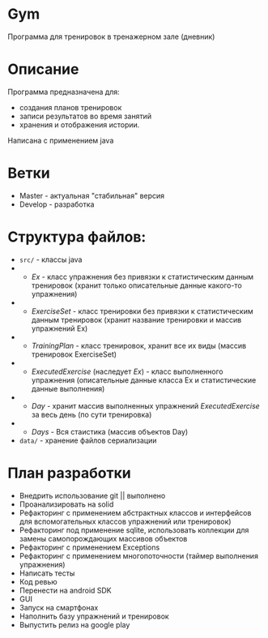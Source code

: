 # Gym
Программа для тренировок в тренажерном зале (дневник)

# Описание
Программа предназначена для:
- создания планов тренировок
- записи результатов во время занятий
- хранения и отображения истории. 

Написана с применением java

# Ветки
- Master - актуальная "стабильная" версия
- Develop - разработка

# Структура файлов:
- `src/` - классы java
- - _Ex_ - класс упражнения без привязки к статистическим данным тренировок 
(хранит только описательные данные какого-то упражнения) 
- - _ExerciseSet_ - класс тренировки без привязки к статистическим данным тренировок
(хранит название тренировки и массив упражнений Ex)
- - _TrainingPlan_ - класс тренировок, хранит все их виды (массив тренировок ExerciseSet)
- - _ExecutedExercise_ (наследует _Ex_) - класс выполненного упражнения (описательные данные класса Ex и статистические данные выполнения)
- - _Day_ - хранит массив выполненных упражнений _ExecutedExercise_ за весь день (по сути тренировка)
- - _Days_ - Вся стаистика (массив объектов Day)
- `data/` - хранение файлов сериализации


# План разработки
- Внедрить использование git || выполнено
- Проанализировать на solid
- Рефакторинг с применением абстрактных классов и интерфейсов для вспомогательных классов упражнений или тренировок)
- Рефакторинг под применение sqlite, использовать коллекции для замены самопорождающих массивов объектов
- Рефакторинг с применением Exceptions
- Рефакторинг с применением многопоточности (таймер выполнения упражнения)
- Написать тесты
- Код ревью
- Перенести на android SDK
- GUI
- Запуск на смартфонах
- Наполнить базу упражнений и тренировок
- Выпустить релиз на google play

